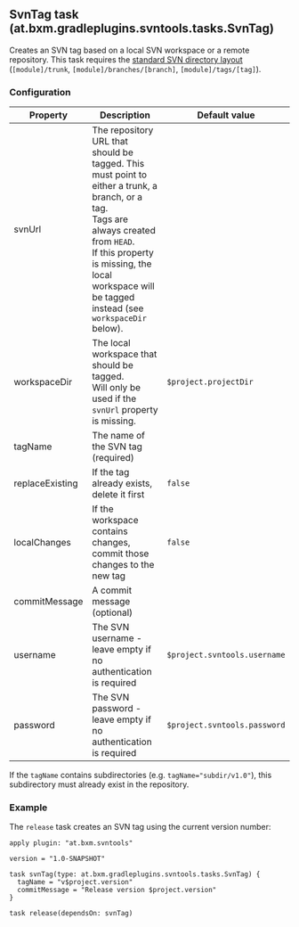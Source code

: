 ## SvnTag task (at.bxm.gradleplugins.svntools.tasks.SvnTag)

Creates an SVN tag based on a local SVN workspace or a remote repository.
This task requires the [standard SVN directory layout](http://svnbook.red-bean.com/en/1.7/svn.branchmerge.maint.html#svn.branchmerge.maint.layout) (`[module]/trunk`, `[module]/branches/[branch]`, `[module]/tags/[tag]`).

### Configuration

Property        | Description | Default value
--------------- | ----------- | -------------
svnUrl          | The repository URL that should be tagged. This must point to either a trunk, a branch, or a tag.<br>Tags are always created from `HEAD`.<br>If this property is missing, the local workspace will be tagged instead (see `workspaceDir` below). |
workspaceDir    | The local workspace that should be tagged.<br>Will only be used if the `svnUrl` property  is missing. | `$project.projectDir`
tagName         | The name of the SVN tag (required) |
replaceExisting | If the tag already exists, delete it first | `false`
localChanges    | If the workspace contains changes, commit those changes to the new tag | `false`
commitMessage   | A commit message (optional) |
username        | The SVN username - leave empty if no authentication is required | `$project.svntools.username`
password        | The SVN password - leave empty if no authentication is required | `$project.svntools.password`

If the `tagName` contains subdirectories (e.g. `tagName="subdir/v1.0"`), this subdirectory must already exist in the repository.

### Example

The `release` task creates an SVN tag using the current version number:

    apply plugin: "at.bxm.svntools"

    version = "1.0-SNAPSHOT"

    task svnTag(type: at.bxm.gradleplugins.svntools.tasks.SvnTag) {
      tagName = "v$project.version"
      commitMessage = "Release version $project.version"
    }

    task release(dependsOn: svnTag)

